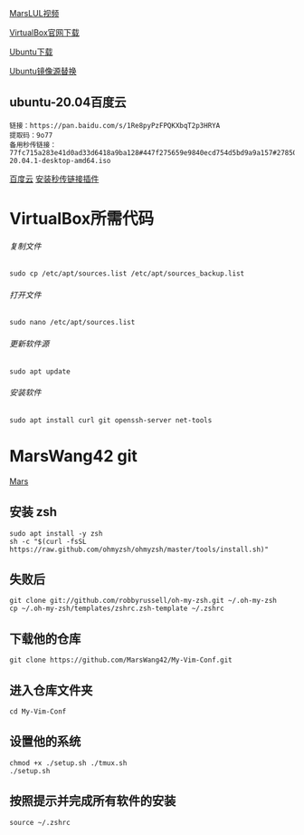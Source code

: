 [MarsLUL视频](https://www.bilibili.com/video/BV1t54y1R7F3)

[VirtualBox官网下载](https://www.virtualbox.org/wiki/Downloads)

[Ubuntu下载](https://cn.ubuntu.com/desktop)

[Ubuntu镜像源替换](https://mirrors.tuna.tsinghua.edu.cn/help/ubuntu/)
## ubuntu-20.04百度云
```
链接：https://pan.baidu.com/s/1Re8pyPzFPQKXbqT2p3HRYA 
提取码：9o77 
备用秒传链接：77fc715a283e41d0ad33d6418a9ba128#447f275659e9840ecd754d5bd9a9a157#2785017856#ubuntu-20.04.1-desktop-amd64.iso
```
[百度云](https://pan.baidu.com/s/1Re8pyPzFPQKXbqT2p3HRYA)
[安装秒传链接插件](https://www.userscript.zone/search?q=%E7%A7%92%E4%BC%A0%E9%93%BE%E6%8E%A5)
# VirtualBox所需代码
###### 复制文件
```sudo cp /etc/apt/sources.list /etc/apt/sources_backup.list```
###### 打开文件
```sudo nano /etc/apt/sources.list```
###### 更新软件源
```sudo apt update```
###### 安装软件
```sudo apt install curl git openssh-server net-tools```
# MarsWang42 git
[Mars](https://github.com/MarsWang42/My-Vim-Conf)
## 安装 zsh
```
sudo apt install -y zsh
sh -c "$(curl -fsSL https://raw.github.com/ohmyzsh/ohmyzsh/master/tools/install.sh)"
```
## 失败后
```
git clone git://github.com/robbyrussell/oh-my-zsh.git ~/.oh-my-zsh
cp ~/.oh-my-zsh/templates/zshrc.zsh-template ~/.zshrc
```
## 下载他的仓库
```git clone https://github.com/MarsWang42/My-Vim-Conf.git```
## 进入仓库文件夹
```cd My-Vim-Conf```
## 设置他的系统
```
chmod +x ./setup.sh ./tmux.sh
./setup.sh
```
## 按照提示并完成所有软件的安装
```source ~/.zshrc```
